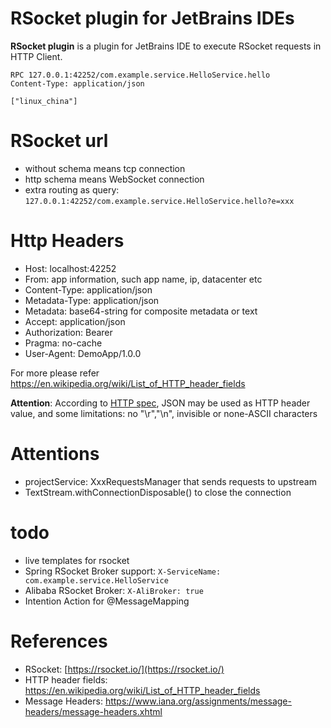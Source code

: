 RSocket plugin for JetBrains IDEs
===================

<!-- Plugin description -->
**RSocket plugin** is a plugin for JetBrains IDE to execute RSocket requests in HTTP Client.

```
RPC 127.0.0.1:42252/com.example.service.HelloService.hello
Content-Type: application/json

["linux_china"]
```

<!-- Plugin description end -->

# RSocket url

* without schema means tcp connection
* http schema means WebSocket connection
* extra routing as query: `127.0.0.1:42252/com.example.service.HelloService.hello?e=xxx`

# Http Headers

* Host: localhost:42252
* From: app information, such app name, ip, datacenter etc
* Content-Type: application/json
* Metadata-Type: application/json
* Metadata: base64-string for composite metadata or text
* Accept: application/json
* Authorization: Bearer <token>
* Pragma: no-cache
* User-Agent: DemoApp/1.0.0

For more please refer https://en.wikipedia.org/wiki/List_of_HTTP_header_fields
           
**Attention**: According to [HTTP spec](https://www.rfc-editor.org/rfc/rfc7230#section-3.2), 
JSON may be used as HTTP header value, and some limitations: no "\r","\n", invisible or none-ASCII characters

# Attentions

* projectService: XxxRequestsManager that sends requests to upstream
* TextStream.withConnectionDisposable() to close the connection

# todo

* live templates for rsocket
* Spring RSocket Broker support: `X-ServiceName: com.example.service.HelloService`
* Alibaba RSocket Broker: `X-AliBroker: true`
* Intention Action for @MessageMapping

# References

* RSocket: [https://rsocket.io/](https://rsocket.io/)
* HTTP header fields: https://en.wikipedia.org/wiki/List_of_HTTP_header_fields 
* Message Headers: https://www.iana.org/assignments/message-headers/message-headers.xhtml
